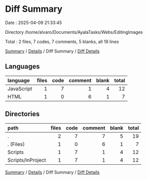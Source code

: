 # Diff Summary

Date : 2025-04-09 21:33:45

Directory /home/alvaro/Documents/AyalaTasks/Webs/EditingImages

Total : 2 files,  7 codes, 7 comments, 5 blanks, all 19 lines

[Summary](results.md) / [Details](details.md) / Diff Summary / [Diff Details](diff-details.md)

## Languages
| language | files | code | comment | blank | total |
| :--- | ---: | ---: | ---: | ---: | ---: |
| JavaScript | 1 | 7 | 1 | 4 | 12 |
| HTML | 1 | 0 | 6 | 1 | 7 |

## Directories
| path | files | code | comment | blank | total |
| :--- | ---: | ---: | ---: | ---: | ---: |
| . | 2 | 7 | 7 | 5 | 19 |
| . (Files) | 1 | 0 | 6 | 1 | 7 |
| Scripts | 1 | 7 | 1 | 4 | 12 |
| Scripts/InProject | 1 | 7 | 1 | 4 | 12 |

[Summary](results.md) / [Details](details.md) / Diff Summary / [Diff Details](diff-details.md)